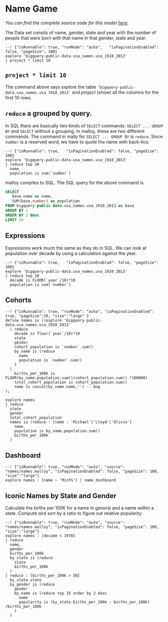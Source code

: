 # Name Game

_You can find the complete source code for this model [here](https://github.com/looker-open-source/malloy/blob/docs-release/samples/names/names.malloy)._

The Data set consits of name, gender, state and year with the number of people that
were born with that name in that gender, state and year.

```malloy
--! {"isRunnable": true, "runMode": "auto",   "isPaginationEnabled": false, "pageSize": 100}
explore 'bigquery-public-data.usa_names.usa_1910_2013'
| project * limit 10
```

## `project * limit 10`

The command above says _explore_ the table `'bigquery-public-data.usa_names.usa_1910_2013'` and _project_ (show)
all the columns for the first 10 rows.

## `reduce` a grouped by query.
In SQL there are basically two kinds of <code>SELECT</code> commands: <code>SELECT ... GROUP BY</code> and <code>SELECT</code> without a grouping.
In malloy, these are two different commands.  The command in mally for <code>SELECT ... GROUP BY</code> is `reduce`.  Since `number`
is a reserved word, we have to quote the name with back-tics.

```malloy
--! {"isRunnable": true,   "isPaginationEnabled": false, "pageSize": 100}
explore 'bigquery-public-data.usa_names.usa_1910_2013'
| reduce top 10
  name
  population is sum(`number`)
```
malloy compiles to SQL.  The SQL query for the above command is.

```sql
SELECT
   base.name as name,
   SUM(base.number) as population
FROM bigquery-public-data.usa_names.usa_1910_2013 as base
GROUP BY 1
ORDER BY 2 desc
LIMIT 10
```

## Expressions
Expressions work much the same as they do in SQL.  We can look at population over decade by using a
calculation against the year.

```malloy
--! {"isRunnable": true,   "isPaginationEnabled": false, "pageSize": 100}
explore 'bigquery-public-data.usa_names.usa_1910_2013'
| reduce top 10
  decade is FLOOR(`year`/10)*10
  population is sum(`number`)
```

## Cohorts

```malloy
--! {"isRunnable": true, "runMode": "auto", "isPaginationEnabled": true, "pageSize":20, "size":"large" }
define names is ((explore 'bigquery-public-data.usa_names.usa_1910_2013'
  | reduce
    decade is floor(`year`/10)*10
    state
    gender
    cohort_population is `number`.sum()
    by_name is (reduce
      name
      population is `number`.sum()
    )
  )
    births_per_100k is FLOOR(by_name.population.sum()/cohort_population.sum() *100000)
    total_cohort_population is cohort_population.sum()
    name is concat(by_name.name,'') -- bug
);

explore names
| reduce
  state
  gender
  total_cohort_population
  names is (reduce : [name : 'Michael'|'Lloyd'|'Olivia']
    name
    population is by_name.population.sum()
    births_per_100k
  )
```

## Dashboard

```malloy
--! {"isRunnable": true, "runMode": "auto", "source": "names/names.malloy", "isPaginationEnabled": false, "pageSize": 100, "size":"large"}
explore names : [name ~ 'Mich%'] | name_dashboard
```

## Iconic Names by State and Gender
Calculate the births per 100K for a name in general and a name within a state.
Compute and sort by a ratio to figure out relative popularity.

```malloy
--! {"isRunnable": true, "runMode": "auto", "source": "names/names.malloy", "isPaginationEnabled": false, "pageSize": 100, "size":"large"}
explore names : [decade < 1970]
| reduce
  name,
  gender
  births_per_100k
  by_state is (reduce
    state
    births_per_100k
  )
| reduce : [births_per_100k > 50]
  by_state.state
  by_gender is (reduce
    gender
    by_name is (reduce top 15 order by 2 desc
      name
      popularity is (by_state.births_per_100k - births_per_100k) /births_per_100k
    )
  )
```
